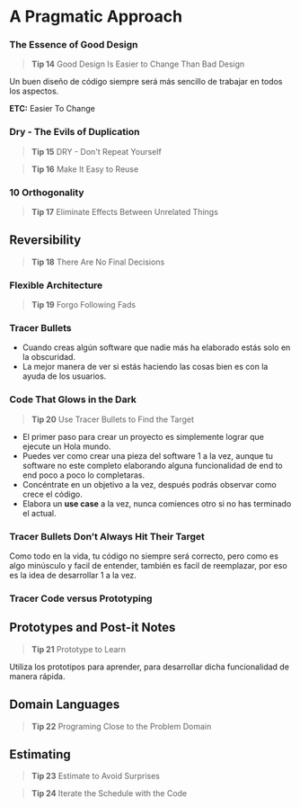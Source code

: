 # A Pragmatic Approach

### The Essence of Good Design

> **Tip 14** Good Design Is Easier to Change Than Bad Design

Un buen diseño de código siempre será más sencillo de trabajar en todos los aspectos.

**ETC:** Easier To Change

### Dry - The Evils of Duplication

> **Tip 15** DRY - Don't Repeat Yourself

> **Tip 16** Make It Easy to Reuse

### 10 Orthogonality

> **Tip 17** Eliminate Effects Between Unrelated Things

## Reversibility

> **Tip 18** There Are No Final Decisions

### Flexible Architecture

> **Tip 19** Forgo Following Fads

### Tracer Bullets

- Cuando creas algún software que nadie más ha elaborado estás solo en la obscuridad.
- La mejor manera de ver si estás haciendo las cosas bien es con la ayuda de los usuarios.

### Code That Glows in the Dark

> **Tip 20** Use Tracer Bullets to Find the Target

- El primer paso para crear un proyecto es simplemente lograr que ejecute un Hola mundo.
- Puedes ver como crear una pieza del software 1 a la vez, aunque tu software no este completo elaborando alguna
  funcionalidad de end to end poco a poco lo completaras.
- Concéntrate en un objetivo a la vez, después podrás observar como crece el código.
- Elabora un **use case** a la vez, nunca comiences otro si no has terminado el actual.

### Tracer Bullets Don’t Always Hit Their Target

Como todo en la vida, tu código no siempre será correcto, pero como es algo minúsculo y facil de entender, también es
facil de reemplazar, por eso es la idea de desarrollar 1 a la vez.

### Tracer Code versus Prototyping


## Prototypes and Post-it Notes

> **Tip 21** Prototype to Learn

Utiliza los prototipos para aprender, para desarrollar dicha funcionalidad de manera rápida.


## Domain Languages

> **Tip 22** Programing Close to the Problem Domain

## Estimating

> **Tip 23** Estimate to Avoid Surprises

> **Tip 24** Iterate the Schedule with the Code




